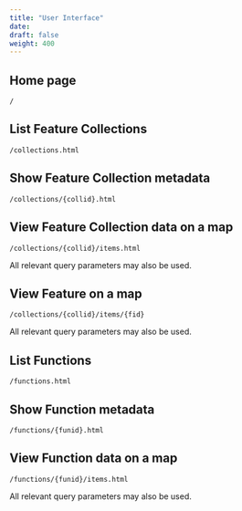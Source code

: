 ```yaml
---
title: "User Interface"
date:
draft: false
weight: 400
---
```


## Home page

`/`

## List Feature Collections

`/collections.html`

## Show Feature Collection metadata

`/collections/{collid}.html`

## View Feature Collection data on a map

`/collections/{collid}/items.html`

All relevant query parameters may also be used.

## View Feature on a map

`/collections/{collid}/items/{fid}`

All relevant query parameters may also be used.

## List Functions

`/functions.html`

## Show Function metadata

`/functions/{funid}.html`

## View Function data on a map

`/functions/{funid}/items.html`

All relevant query parameters may also be used.
